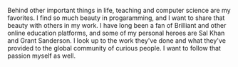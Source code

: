 Behind other important things in life, teaching and computer science are my favorites. I find so much beauty in progaramming, and I want to share that beauty with others in my work. I have long been a fan of Brilliant and other online education platforms, and some of my personal heroes are Sal Khan and Grant Sanderson.  I look up to the work they've done and what they've provided to the global community of curious people.  I want to follow that passion myself as well.